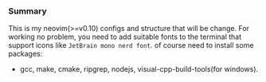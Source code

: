 ### Summary

This is my neovim(>=v0.10) configs and structure that will be change.
For working no problem, you need to add suitable fonts to the terminal that support icons like `JetBrain mono nerd font`.
of course need to install some packages:
- gcc, make, cmake, ripgrep, nodejs, visual-cpp-build-tools(for windows).
